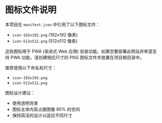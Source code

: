 # 图标文件说明

本项目在 `manifest.json` 中引用了以下图标文件：

- `icon-192x192.png` (192x192 像素)
- `icon-512x512.png` (512x512 像素)

这些图标用于 PWA (渐进式 Web 应用) 安装功能。如果您要部署此网站并希望支持 PWA 功能，请创建相应尺寸的 PNG 图标文件并放置在项目根目录中。

推荐使用以下命名和尺寸：
- `icon-192x192.png`
- `icon-512x512.png`

图标设计建议：
- 使用透明背景
- 图标主体内容占据图像 80% 的空间
- 保持简洁的设计以适应不同尺寸